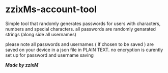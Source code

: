 # zzixMs-account-tool

Simple tool that randomly generates passwords for users with characters, numbers and special characters.
all passwords are randomly genarated strings (along side all usernames) 

please note all passwords and usernames ( If chosen to be saved ) are saved on your device in a json file in PLAIN TEXT.
no encryption is curently set up for password and username saving

***Made by zzixM***
